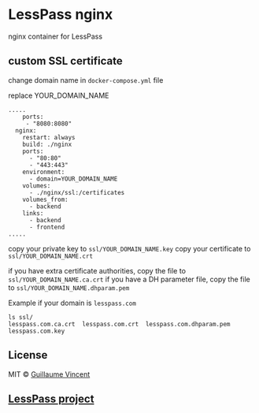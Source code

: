 # LessPass nginx

nginx container for LessPass

## custom SSL certificate

change domain name in `docker-compose.yml` file

replace YOUR_DOMAIN_NAME

    .....
        ports:
         - "8080:8080"
      nginx:
        restart: always
        build: ./nginx
        ports:
          - "80:80"
          - "443:443"
        environment:
          - domain=YOUR_DOMAIN_NAME
        volumes:
          - ./nginx/ssl:/certificates
        volumes_from:
          - backend
        links:
          - backend
          - frontend
    .....

copy your private key to `ssl/YOUR_DOMAIN_NAME.key`
copy your certificate to `ssl/YOUR_DOMAIN_NAME.crt`

if you have extra certificate authorities, copy the file to `ssl/YOUR_DOMAIN_NAME.ca.crt`
if you have a DH parameter file, copy the file to `ssl/YOUR_DOMAIN_NAME.dhparam.pem`


Example if your domain is `lesspass.com`

    ls ssl/
    lesspass.com.ca.crt  lesspass.com.crt  lesspass.com.dhparam.pem  lesspass.com.key

## License

MIT © [Guillaume Vincent](http://guillaumevincent.com)


## [LessPass project](https://github.com/lesspass/lesspass)